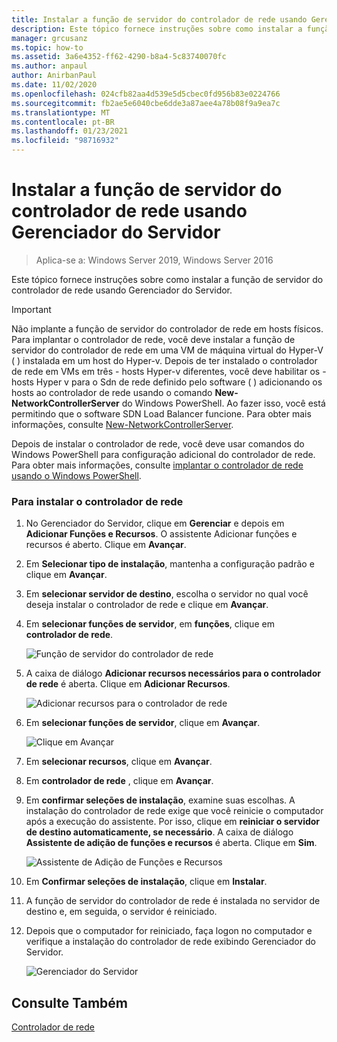```yaml
---
title: Instalar a função de servidor do controlador de rede usando Gerenciador do Servidor
description: Este tópico fornece instruções sobre como instalar a função de servidor do controlador de rede usando Gerenciador do Servidor no Windows Server 2019 e 2016.
manager: grcusanz
ms.topic: how-to
ms.assetid: 3a6e4352-ff62-4290-b8a4-5c83740070fc
ms.author: anpaul
author: AnirbanPaul
ms.date: 11/02/2020
ms.openlocfilehash: 024cfb82aa4d539e5d5cbec0fd956b83e0224766
ms.sourcegitcommit: fb2ae5e6040cbe6dde3a87aee4a78b08f9a9ea7c
ms.translationtype: MT
ms.contentlocale: pt-BR
ms.lasthandoff: 01/23/2021
ms.locfileid: "98716932"
---
```

# <a name="install-the-network-controller-server-role-using-server-manager"></a>Instalar a função de servidor do controlador de rede usando Gerenciador do Servidor

> Aplica-se a: Windows Server 2019, Windows Server 2016

Este tópico fornece instruções sobre como instalar a função de servidor do controlador de rede usando Gerenciador do Servidor.

> [!IMPORTANT]
> Não implante a função de servidor do controlador de rede em hosts físicos. Para implantar o controlador de rede, você deve instalar a função de servidor do controlador de rede em uma VM de máquina virtual do Hyper-V \( \) instalada em um host do Hyper-v. Depois de ter instalado o controlador de rede em VMs em três \- hosts Hyper-v diferentes, você deve habilitar os \- hosts Hyper v para o Sdn de rede definido pelo software \( \) adicionando os hosts ao controlador de rede usando o comando **New-NetworkControllerServer** do Windows PowerShell. Ao fazer isso, você está permitindo que o software SDN Load Balancer funcione. Para obter mais informações, consulte [New-NetworkControllerServer](https://docs.microsoft.com/powershell/module/networkcontroller/new-networkcontrollerserver).

Depois de instalar o controlador de rede, você deve usar comandos do Windows PowerShell para configuração adicional do controlador de rede. Para obter mais informações, consulte [implantar o controlador de rede usando o Windows PowerShell](../../deploy/Deploy-Network-Controller-using-Windows-PowerShell.md).

### <a name="to-install-network-controller"></a>Para instalar o controlador de rede

1. No Gerenciador do Servidor, clique em **Gerenciar** e depois em **Adicionar Funções e Recursos**. O assistente Adicionar funções e recursos é aberto. Clique em **Avançar**.

2. Em **Selecionar tipo de instalação**, mantenha a configuração padrão e clique em **Avançar**.

3. Em **selecionar servidor de destino**, escolha o servidor no qual você deseja instalar o controlador de rede e clique em **Avançar**.

4. Em **selecionar funções de servidor**, em **funções**, clique em **controlador de rede**.

    ![Função de servidor do controlador de rede](../../../media/Install-the-Network-Controller-server-role-using-Server-Manager/netc_install_07.jpg)

5. A caixa de diálogo **Adicionar recursos necessários para o controlador de rede** é aberta. Clique em **Adicionar Recursos**.

    ![Adicionar recursos para o controlador de rede](../../../media/Install-the-Network-Controller-server-role-using-Server-Manager/netc_install_06.jpg)

6. Em **selecionar funções de servidor**, clique em **Avançar**.

    ![Clique em Avançar](../../../media/Install-the-Network-Controller-server-role-using-Server-Manager/netc_install_07.jpg)

7. Em **selecionar recursos**, clique em **Avançar**.

8. Em **controlador de rede** , clique em **Avançar**.

9. Em **confirmar seleções de instalação**, examine suas escolhas. A instalação do controlador de rede exige que você reinicie o computador após a execução do assistente. Por isso, clique em **reiniciar o servidor de destino automaticamente, se necessário**. A caixa de diálogo **Assistente de adição de funções e recursos** é aberta. Clique em **Sim**.

    ![Assistente de Adição de Funções e Recursos](../../../media/Install-the-Network-Controller-server-role-using-Server-Manager/netc_install_11.jpg)

10. Em **Confirmar seleções de instalação**, clique em **Instalar**.

11. A função de servidor do controlador de rede é instalada no servidor de destino e, em seguida, o servidor é reiniciado.

12. Depois que o computador for reiniciado, faça logon no computador e verifique a instalação do controlador de rede exibindo Gerenciador do Servidor.

    ![Gerenciador do Servidor](../../../media/Install-the-Network-Controller-server-role-using-Server-Manager/nc_013.jpg)

## <a name="see-also"></a>Consulte Também
[Controlador de rede](Network-Controller.md)
